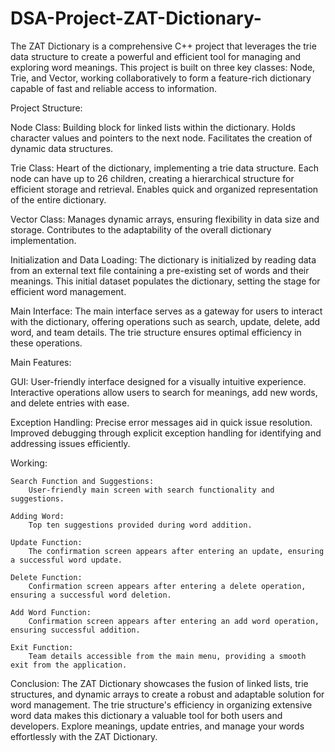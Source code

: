 # DSA-Project-ZAT-Dictionary-

The ZAT Dictionary is a comprehensive C++ project that leverages the trie data structure to create a powerful and efficient tool for managing and exploring word meanings. This project is built on three key classes: Node, Trie, and Vector, working collaboratively to form a feature-rich dictionary capable of fast and reliable access to information.

Project Structure:

Node Class:
    Building block for linked lists within the dictionary.
    Holds character values and pointers to the next node.
    Facilitates the creation of dynamic data structures.

Trie Class:
    Heart of the dictionary, implementing a trie data structure.
    Each node can have up to 26 children, creating a hierarchical structure for efficient storage and retrieval.
    Enables quick and organized representation of the entire dictionary.

Vector Class:
    Manages dynamic arrays, ensuring flexibility in data size and storage.
    Contributes to the adaptability of the overall dictionary implementation.

Initialization and Data Loading:
    The dictionary is initialized by reading data from an external text file containing a pre-existing set of words and their          meanings.
    This initial dataset populates the dictionary, setting the stage for efficient word management.

Main Interface:
    The main interface serves as a gateway for users to interact with the dictionary, offering operations such as search, update,      delete, add word, and team details.
    The trie structure ensures optimal efficiency in these operations.


Main Features:

GUI:
    User-friendly interface designed for a visually intuitive experience.
    Interactive operations allow users to search for meanings, add new words, and delete entries with ease.

Exception Handling:
    Precise error messages aid in quick issue resolution.
    Improved debugging through explicit exception handling for identifying and addressing issues efficiently.

Working:

    Search Function and Suggestions:
        User-friendly main screen with search functionality and suggestions.
        
    Adding Word:
        Top ten suggestions provided during word addition.
        
    Update Function:
        The confirmation screen appears after entering an update, ensuring a successful word update.

    Delete Function:
        Confirmation screen appears after entering a delete operation, ensuring a successful word deletion.

    Add Word Function:
        Confirmation screen appears after entering an add word operation, ensuring successful addition.

    Exit Function:
        Team details accessible from the main menu, providing a smooth exit from the application.

        
Conclusion:
            The ZAT Dictionary showcases the fusion of linked lists, trie structures, and dynamic arrays to create a robust and adaptable solution for word management. The trie structure's efficiency in organizing extensive word data makes this dictionary a valuable tool for both users and developers. Explore meanings, update entries, and manage your words effortlessly with the ZAT Dictionary.
